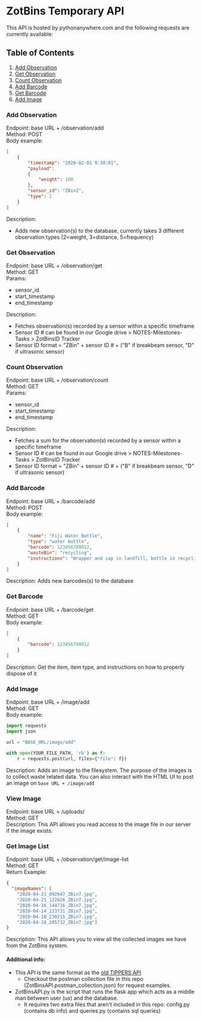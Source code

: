 # ZotBins Temporary API
This API is hosted by pythonanywhere.com and the following requests are currently available:

## Table of Contents
1. [Add Observation](#add-observation)
2. [Get Observation](#get-observation)
3. [Count Observation](#count-observation)
3. [Add Barcode](#add-barcode)
4. [Get Barcode](#get-barcode)
5. [Add Image](#add-image)

### Add Observation
Endpoint: base URL + /observation/add \
Method: POST\
Body example:
```json
[
    {
        "timestamp": "2020-02-01 9:30:01",
        "payload":
        {
            "weight": 100
        },
        "sensor_id": "ZBin2",
        "type": 2
    }
]
```
Description:
* Adds new observation(s) to the database, currently takes 3 different observation types (2=weight, 3=distance, 5=frequency)


### Get Observation
Endpoint: base URL + /observation/get \
Method: GET \
Params:
- sensor_id
- start_timestamp
- end_timestamp

Description:
* Fetches observation(s) recorded by a sensor within a specific timeframe
* Sensor ID # can be found in our Google drive > NOTES-Milestones-Tasks > ZotBinsID Tracker
* Sensor ID format = "ZBin" + sensor ID # + ("B" if breakbeam sensor, "D" if ultrasonic sensor)

### Count Observation
Endpoint: base URL + /observation/count \
Method: GET \
Params:
- sensor_id
- start_timestamp
- end_timestamp

Description:
* Fetches a sum for the observation(s) recorded by a sensor within a specific timeframe
* Sensor ID # can be found in our Google drive > NOTES-Milestones-Tasks > ZotBinsID Tracker
* Sensor ID format = "ZBin" + sensor ID # + ("B" if breakbeam sensor, "D" if ultrasonic sensor)

### Add Barcode
Endpoint: base URL + /barcode/add \
Method: POST\
Body example:
```json
[
    {
        "name": "Fiji Water Bottle",
        "type": "water bottle",
        "barcode": 123456789012,
        "wasteBin": "recycling",
        "instructions": "Wrapper and cap in landfill, bottle in recycling"
    }
]
```
Description: Adds new barcodes(s) to the database

### Get Barcode
Endpoint: base URL + /barcode/get \
Method: GET \
Body example:
```json
[
    {
        "barcode": 123456789012
    }
]
```

Description: Get the item, item type, and instructions on how to properly dispose of it

### Add Image
Endpoint: base URL + /image/add \
Method: GET \
Body example:
```python
import requests
import json

url = "BASE_URL/image/add"

with open(YOUR_FILE_PATH, 'rb') as f:
    r = requests.post(url, files={"file": f})
```

Description: Adds an image to the filesystem. The purpose of the images is to collect waste related data. You can also interact with the HTML UI to post an image on `base URL + /image/add`

### View Image
Endpoint: base URL + /uploads/<image-name> \
Method: GET \
Description: This API allows you read access to the image file in our server if the image exists.

### Get Image List
Endpoint: base URL + /observation/get/image-list \
Method: GET \
Return Example:
```json
{
  "imageNames": [
    "2020-04-21_092647_ZBin7.jpg",
    "2020-04-21_122626_ZBin7.jpg",
    "2020-04-16_144716_ZBin7.jpg",
    "2020-04-14_223731_ZBin7.jpg",
    "2020-04-18_230215_ZBin7.jpg",
    "2020-04-18_205732_ZBin7.jpg"]
}
```
Description: This API allows you to view all the collected images we have from the ZotBins system.

#### Additional info:
* This API is the same format as the [old TIPPERS API](https://zotbins.github.io/tippersdocs/doc/index.html#api-Observation-AddObservation)
  * Checkout the postman collection file in this repo (ZotBinsAPI.postman_collection.json) for request examples.
* ZotBinsAPI.py is the script that runs the flask app which acts as a middle man between user (us) and the database.
  * It requires two extra files that aren't included in this repo: config.py (contains db info) and queries.py (contains sql queries)
